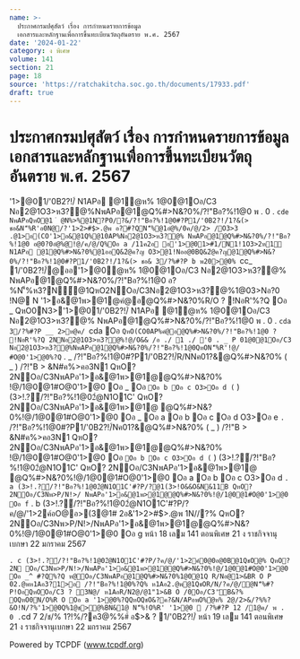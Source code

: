 ```yaml
---
name: >-
  ประกาศกรมปศุสัตว์ เรื่อง การกำหนดรายการข้อมูล
  เอกสารและหลักฐานเพื่อการขึ้นทะเบียนวัตถุอันตราย พ.ศ. 2567
date: '2024-01-22'
category: ง พิเศษ
volume: 141
section: 21
page: 18
source: 'https://ratchakitcha.soc.go.th/documents/17933.pdf'
draft: true
---
```


# ประกาศกรมปศุสัตว์ เรื่อง การกำหนดรายการข้อมูล เอกสารและหลักฐานเพื่อการขึ้นทะเบียนวัตถุอันตราย พ.ศ. 2567

'1>@01/'0B2?!/์ N1APอ @1ํ@ห% 1@0@1Oอ/C3 Nอ2@1O3>ห3?@%NพAPอ@1@Q%#>N&?0%/?!"Bอ?%!1@0 พ . 0 . `cde NพAPอQหO@1 ํ @N%>%@1N?P0/?&/?!"Bอ?%!1@0#?P1/'0B2?!/์1?&(> ชอ&N'็%R'อ0N@/?'1>2>#$>.@พ อ?#?QN'็%@1อํ@%/0ค/@/2> /O3>3 .@1>อ(CO'1>อ&@1Q%@10AP%Nอ2@1O3>ห3?@% NพAPอ@1@Q%#>N&?0%/?!"Bอ?%!1@0 อ@0?0อํ@%@!@/ค/@/Q%Oอ a /11ค2อ อ'1>@01>#1/N1!1O3>2ห1์ N1APอ @1@Q%#>N&?0%@1ออQ&2ํ@ค?ญ O3>@1!Nออ@0BQ&2ํ@ค?ญ@1@Q%#>N&?0%/?!"Bอ?%!1@0#?P1/'0B2?!/์1?&(> ชอ& 3/?%#?P b พ20>@0% `cc_ 1/'0B2?!/์@ออ'1>@0ํ@ห% 1@0@1Oอ/C3 Nอ2@1O3>ห3?@% NพAPอ@1@Q%#>N&?0%/?!"Bอ?%!1@0 อ?%N'็%ห3?N์@1QหO2NOอ/C3Nอ2@1O3>ห3?@%1@03>Nอ?0 !N@ N '1>อ&@1พ>@1@คํ@อ@Q%#>N&?0%R/O ? !NอR'%?Q Oอ _ QหO0N3>'1>@01/'0B2?!/์ N1APอ @1ํ@ห% 1@0@1Oอ/C3 Nอ2@1O3>ห3?@% NพAPอ@1@Q%#>N&?0%/?!"Bอ?%!1@0 พ . 0 . `cda 3/?%#?P __ 2>ห@ค/ `cda Oอ ` QหO(CO0AP%คํ@อ@Q%#>N&?0%/?!"Bอ?%!1@0 ? !NอR'%?Q 2NNอ2@1O3>ห3?@%!@/O&& /อ ./ 1 ./ '0 . _ P 01@0@1Oอ/C3 Nอ2@1O3>ห3?@%NพAPอ@1@Q%#>N&?0%/?!"Bอ?%!1@0QหON'็%R'!@/ #O@0'1>@0%?Q ` . _ /?!"Bอ?%!1@0#?P1/'0B2?!/์R/NNค01?&@Q%#>N&?0% ( _ ) /?!"B > &N#ค%>คอ3N1 QหO? 2NOอ/C3NพAPอ'1>อ&@1พ>@1@@Q%#>N&?0% !@/1@0@1#O@0'1>@0 Oอ _ Oอ ` Oอ b Oอ c O3>Oอ d ( ` ) (3>!.?์/?!"Bอ?%!1@02ํ@N1O1C' QหO? 2NOอ/C3NพAPอ'1>อ&@1พ>@1@ @Q%#>N&?0%!@/1@0@1#O@0'1>@0 Oอ _ Oอ a Oอ b Oอ c Oอ d O3>Oอ e ` . ` /?!"Bอ?%!1@0#?P1/'0B2?!/์Nค01?&@Q%#>N&?0% ( _ ) /?!"B > &N#ค%>คอ3N1 QหO? 2NOอ/C3NพAPอ'1>อ&@1พ>@1@@Q%#>N&?0% !@/1@0@1#O@0'1>@0 Oอ ` Oอ b Oอ c O3>Oอ d ( ` ) (3>!.?์/?!"Bอ?%!1@02ํ@N1O1C' QหO? 2NOอ/C3NพAPอ'1>อ&@1พ>@1@ @Q%#>N&?0%!@/1@0@1#O@0'1>@0 Oอ a Oอ b Oอ c O3>Oอ d ` . a (3>!.?์/?!"Bอ?%!1@02ํ@N1O1C'#?P/?@1(3>!O&&O&N&11B QหO? 2NOอ/C3Nพ>P/N!>/ NพAPอ'1>อ&@1พ>@1@@Q%#>N&?0%!@/1@0@1#O@0'1>@0 Oอ f ` . b (3>!.?์/?!"Bอ?%!1@02ํ@N1O1C'#?P/?ค/@/'1>2ค์อO@อ>(3@1# 2อ&'1>2>#$>.@พ 1N//?% QหO? 2NOอ/C3Nพ>P/N!>/NพAPอ'1>อ&@1พ>@1@@Q%#>N&?0%!@/1@0@1#O@0'1>@0 Oอ g หน้า 18 เลม 141 ตอนพิเศษ 21 ง ราชกิจจานุเบกษา 22 มกราคม 2567

` . c (3>!.?์/?!"Bอ?%!1@02ํ@N1O1C'#?P/?ค/@/'1>2ค์0@0อ@0B@1QชO@% QหO? 2N Oอ/C3Nพ>P/N!>/NพAPอ'1>อ&@1พ>@1@@Q%#>N&?0%!@/1@0@1#O@0'1>@0 Oอ _^ #?Q%?Q ห@Oอ/C3NพAPอ@1@Q%#>N&?0%1@0@1Q R/Nอ@1>&BR O P 02.@พห1Aอ3?1>อ /?!"Bอ?%!1@0%?Q% ห1Aอ2.@พ@1QชOR/N/?ค/@/ํ@N'็%#?P!OอQหOOอ/C3 ? 3N@/ ห1AอR/N2@/@1"1>&B O /0Oอ/C3'ัB&?% OQหO0N/O%R O Oอ a '1>@0%?QQหOQชO&?ค?&N/APอพO%ํ@ห% 2@/2>&/?%%?&O!N/?%'1>@0Q%1@ช>@%BN&1@ N'็%!O%R' '1>@0  /?%#?P 12 /1@ค/ พ . 0 . `cd 7 2/ช/% 1?!%/?ค3@%%#์ อ$>& ? 1/'0B2?!/์ หน้า 19 เลม 141 ตอนพิเศษ 21 ง ราชกิจจานุเบกษา 22 มกราคม 2567























Powered by TCPDF (www.tcpdf.org)
